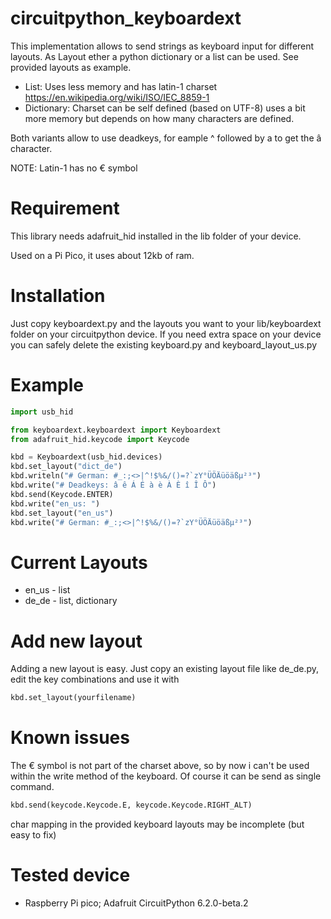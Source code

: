 # circuitpython_keyboardext

This implementation allows to send strings as keyboard input for different layouts.
As Layout ether a python dictionary or a list can be used. See provided layouts as example.

* List: Uses less memory and has latin-1 charset https://en.wikipedia.org/wiki/ISO/IEC_8859-1
* Dictionary: Charset can be self defined (based on UTF-8) uses a bit more memory but depends on how many characters are defined.

Both variants allow to use deadkeys, for eample ^ followed by a to get the â character.

NOTE: Latin-1 has no € symbol



# Requirement
This library needs adafruit_hid installed in the lib folder of your device.

Used on a Pi Pico, it uses about 12kb of ram.

# Installation
Just copy keyboardext.py and the layouts you want to your lib/keyboardext folder on your circuitpython device.
If you need extra space on your device you can safely delete the existing keyboard.py and keyboard_layout_us.py

# Example
```python
import usb_hid

from keyboardext.keyboardext import Keyboardext
from adafruit_hid.keycode import Keycode

kbd = Keyboardext(usb_hid.devices)
kbd.set_layout("dict_de")
kbd.writeln("# German: #_:;<>|^!$%&/()=?`zY°ÜÖÄüöäßµ²³")
kbd.write("# Deadkeys: â ê Á É à è À È î Î Ô")
kbd.send(Keycode.ENTER)
kbd.write("en_us: ")
kbd.set_layout("en_us")
kbd.write("# German: #_:;<>|^!$%&/()=?`zY°ÜÖÄüöäßµ²³")
```

# Current Layouts
* en_us   - list
* de_de   - list, dictionary

# Add new layout
Adding a new layout is easy. Just copy an existing layout file like de_de.py, edit the key combinations and use it with 
```python
kbd.set_layout(yourfilename) 
```
# Known issues
The € symbol is not part of the charset above, so by now i can't be used within the write method of the keyboard.
Of course it can be send as single command.
```python
kbd.send(keycode.Keycode.E, keycode.Keycode.RIGHT_ALT)
```
char mapping in the provided keyboard layouts may be incomplete (but easy to fix)

# Tested device
- Raspberry Pi pico; Adafruit CircuitPython 6.2.0-beta.2
